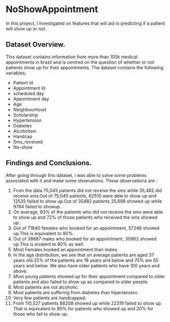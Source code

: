 # NoShowAppointment
In this project,  I Investigated on features that will aid in predicting if a patient will show up or not.

## Dataset Overview.
This dataset contains information from more than 100k medical appointments in brazil and is centred  on the question of whether or not patients show up for their appointments.
The dataset contains the following variables;
- Patient Id
- Appointment Id
- scheduled day
- Appointment day
- Age
- Neighbourhood
- Scholarship
- Hypertension
- Diabetes
- Alcoholism
- Handcap
- Sms_received
- No-show

## Findings and Conclusions.
After going through this dataset, i was able to solve some problems associated with it and make some obsevations.
These observations are :
1. From the data 75,045 patients did not receive the sms while 35,482 did receive sms.Out of 75,045 patients, 62510 were able to show up and 12535 failed to show up.Out of 35482 patients 25,698 showed up while 9784 failed to showup.
1. On average, 83% of the patients who did not receive the sms were able to show up and 72% of those patients who received the sms showed up..
1. Out of 71840 females who booked for an appointment, 57246 showed up.This is equivalent to 80%.
1. Out of 38687 males who booked for an appointment, 30962 showed up.This is eivalent to 80% as well.
1. Most Females booked an appointment than males.
1. In the age distribution, we see that on average patients are aged 37 years old.25% of the patients are 18 years and below and 75% are 55 years and below. We also have older patients who have 100 years and above.
1. Most young patients showed up for their appointment compared to older patients and also failed to show up as compared to older people.
1. Most patients are not alcoholic.
1. Most patients are suffering from diabetes than hipertension.
1. Very few patients are handcapped.
1. From 110,527 patients 88208 showed up while 22319 failed to show up. That is equivalent to 80% for patients who showed up and 20% for those who fail to show up.


